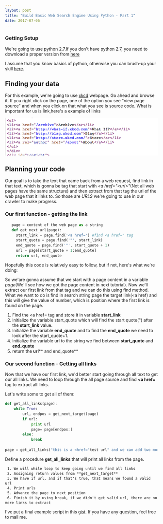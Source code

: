 ```yaml
---
layout: post
title: "Build Basic Web Search Engine Using Python - Part 1"
date: 2017-07-06
---
```


### Getting Setup

We're going to use python 2.7.If you don't have python 2.7, you need to download a proper version from <a href="https://www.python.org/download/releases/2.7.3/">here</a> 

I assume that you know basics of python, otherwise you can brush-up your skill [here]("https://docs.python.org/2/tutorial/index.html"). 

## Finding your data

For this example, we're going to use [xkcd](https://xkcd.com/353/) webpage. Go ahead and browse it. If you right click on the page, one of the option you see "view page source" and when you click on that what you see is source code. What is important for us is link,here's a example of links

![alt text](/img/link.png "xkcd page source")

## Planning your code
Our goal is to take the text that came back from a web request, find link in that text, which is gonna be tag that start with *<a href=\"\<url\>\"*(Not all web pages have the same structure) and then extract from that tag the url of the web page that it links to. So those are *URLS*  we're going to use in our crawler to make progress. 

### Our first function - getting the link
```python
   page = content of the web page as a string
   def get_next_url(page):
     start_link = page.find('<a href=') #find <a href=" tag
     start_quote = page.find('"', start_link) 
     end_quote = page.find('"', start_quote + 1)
     url = page[start_quote + 1:end_quote]
     return url, end_quote
```

Hopefully this code is relatively easy to follow, but if not, here's what we're doing:

So we'are gonna assume that we start with a page content in a variable *page*(We'll see how we got the page content in next tutorial). Now we'll extract our first link from that tag and we can do this using find method. What we want to do is find in search string page the target link(<a href) and this will give the value of number, which is position where the first link is found on the page.

   1. Find the <a href= tag and store it in variable **start_link**
   2. Initialize the variable start_quote which will find the start quote(") after the **start_link** value.
   3. Initialize the variable **end_quote** and to find the **end_quote** we need to look after the start_quote+1.
   4. Initialize the variable url to the string we find between **start_quote** and **end_quote**
   5. return the **url**** and end_quote**

### Our second function - Getting all links

Now that we have our first link, we'd better start going through all text to get our all links. We need to loop through the all page source and find **<a href=** tag to extract all links.

Let's write some to get all of them:

```python
def get_all_links(page):
	while True:
		url, endpos = get_next_target(page)
		if url:
			print url
			page= page[endpos:]
		else:
			break

page = get_all_links("this is a <href="test url" and we can add two more urls <a href="test url2", <a href="test url3".")
```
 
 Define a procedure **get_all_links** that will print all links from the page.
 
     1. We will while loop to keep going until we find all links
     2. Assigning return values from **get_next_target**
     3. We have if url, and if that's true, that means we found a valid url
     4. Print urls
     5. Advance the page to next position
     6. Finish it by using break, if we didn't get valid url, there are no more links to extract 
	
I've put a final example script in this [gist](https://gist.github.com/summii/1c3604de48fc8a841c3a8987bb38798a). If you have any question, feel free to mail me.

